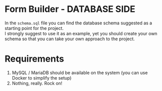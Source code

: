 # Form Builder - DATABASE SIDE

In the `schema.sql` file you can find the database schema suggested as a starting point for the project.  
I strongly suggest to use it as an example, yet you should create your own schema so that you can take your own approach to the project.

# Requirements

1. MySQL / MariaDB should be available on the system (you can use Docker to simplify the setup)
2. Nothing, really. Rock on!